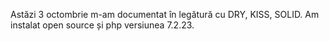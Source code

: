 Astăzi 3 octombrie m-am documentat în legătură cu DRY, KISS, SOLID. Am instalat open source și php versiunea 7.2.23.

